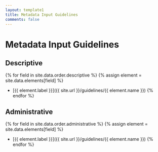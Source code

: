 ```yaml
---
layout: template1
title: Metadata Input Guidelines
comments: false
---
```


# Metadata Input Guidelines

## Descriptive
{% for field in site.data.order.descriptive %}
  {% assign element = site.data.elements[field] %}
  * [{{ element.label }}]({{ site.url }}/guidelines/{{ element.name }})
{% endfor %}

## Administrative
{% for field in site.data.order.administrative %}
  {% assign element = site.data.elements[field] %}
  * [{{ element.label }}]({{ site.url }}/guidelines/{{ element.name }})
{% endfor %}
